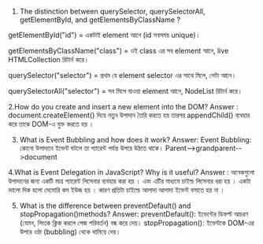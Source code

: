1. The distinction between querySelector, querySelectorAll, getElementById, and getElementsByClassName ?

getElementById("id")  = একটাই element আনে (id সবসময় unique)। 

getElementsByClassName("class") = ওই class এর সব element আনে, live HTMLCollection রিটার্ন করে। 

querySelector("selector") = প্রথম যে element selector এর সাথে মিলে, সেটা আনে।

 querySelectorAll("selector") = সব মিলে যাওয়া element আনে, NodeList রিটার্ন করে। 

2.How do you create and insert a new element into the DOM?
Answer : document.createElement() দিয়ে নতুন উপাদান তৈরি  করতে হয় তারপর appendChild()  ব্যবহার করে তাকে DOM-এ যুক্ত করতে হয় । 

3. What is Event Bubbling and how does it work?
Answer:
Event Bubbling: কোনো উপাদানে ইভেন্ট ঘটলে তা প্যারেন্ট পর্যন্ত উপরে উঠতে থাকে।
Parent-->grandparent-->document

4.What is Event Delegation in JavaScript? Why is it useful?
Answer : অনেকগুলো উপাদানের জন্য একটি মাত্র প্যারেন্ট লিসেনার ব্যবহার করা হয় । এবং এটির মাধ্যমে চাইল্ড লিসেনার ধরা হয় । একটা ভালো দিক হলো মেমোরি কম ইউজ হয় । কারণ প্রতিটা চাইল্ডে আলাদা আলাদা ইভেন্ট বসাতে হয় না । 

5. What is the difference between preventDefault() and stopPropagation()methods?
Answer: preventDefault(): ইভেন্টের ডিফল্ট আচরণ (যেমন, লিংকে ক্লিক করলে পেজ পরিবর্তন) বন্ধ করে দেয়।
stopPropagation(): ইভেন্টকে DOM-এর উপরে ওঠা (bubbling) থেকে থামিয়ে দেয়।